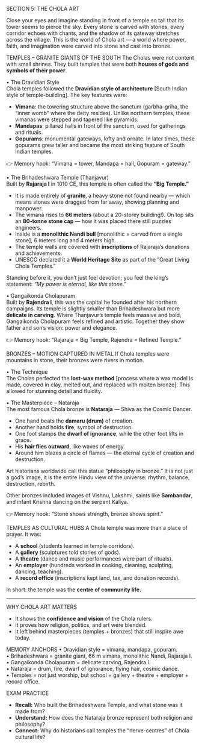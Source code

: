 SECTION 5: THE CHOLA ART

Close your eyes and imagine standing in front of a temple so tall that its tower seems to pierce the sky. Every stone is carved with stories, every corridor echoes with chants, and the shadow of its gateway stretches across the village. This is the world of Chola art — a world where power, faith, and imagination were carved into stone and cast into bronze.

TEMPLES – GRANITE GIANTS OF THE SOUTH
The Cholas were not content with small shrines. They built temples that were both **houses of gods and symbols of their power**.  

• The Dravidian Style  
Chola temples followed the **Dravidian style of architecture** [South Indian style of temple-building]. The key features were:  
- **Vimana**: the towering structure above the sanctum (garbha-griha, the “inner womb” where the deity resides). Unlike northern temples, these vimanas were stepped and tapered like pyramids.  
- **Mandapas**: pillared halls in front of the sanctum, used for gatherings and rituals.  
- **Gopurams**: monumental gateways, lofty and ornate. In later times, these gopurams grew taller and became the most striking feature of South Indian temples.  

👉 Memory hook: “Vimana = tower, Mandapa = hall, Gopuram = gateway.”

• The Brihadeshwara Temple (Thanjavur)  
Built by **Rajaraja I** in 1010 CE, this temple is often called the **“Big Temple.”**  
- It is made entirely of **granite**, a heavy stone not found nearby — which means stones were dragged from far away, showing planning and manpower.  
- The vimana rises to **66 meters** (about a 20-storey building!). On top sits an **80-tonne stone cap** — how it was placed there still puzzles engineers.  
- Inside is a **monolithic Nandi bull** [monolithic = carved from a single stone], 6 meters long and 4 meters high.  
- The temple walls are covered with **inscriptions** of Rajaraja’s donations and achievements.  
- UNESCO declared it a **World Heritage Site** as part of the “Great Living Chola Temples.”  

Standing before it, you don’t just feel devotion; you feel the king’s statement: *“My power is eternal, like this stone.”*

• Gangaikonda Cholapuram  
Built by **Rajendra I**, this was the capital he founded after his northern campaigns. Its temple is slightly smaller than Brihadeshwara but more **delicate in carving**. Where Thanjavur’s temple feels massive and bold, Gangaikonda Cholapuram feels refined and artistic. Together they show father and son’s vision: power and elegance.  

👉 Memory hook: “Rajaraja = Big Temple, Rajendra = Refined Temple.”

BRONZES – MOTION CAPTURED IN METAL
If Chola temples were mountains in stone, their bronzes were rivers in motion.  

• The Technique  
The Cholas perfected the **lost-wax method** [process where a wax model is made, covered in clay, melted out, and replaced with molten bronze]. This allowed for stunning detail and fluidity.  

• The Masterpiece – Nataraja  
The most famous Chola bronze is **Nataraja** — Shiva as the Cosmic Dancer.  
- One hand beats the **damaru (drum)** of creation.  
- Another hand holds **fire**, symbol of destruction.  
- One foot stamps the **dwarf of ignorance**, while the other foot lifts in grace.  
- His **hair flies outward**, like waves of energy.  
- Around him blazes a circle of flames — the eternal cycle of creation and destruction.  

Art historians worldwide call this statue “philosophy in bronze.” It is not just a god’s image, it is the entire Hindu view of the universe: rhythm, balance, destruction, rebirth.  

Other bronzes included images of Vishnu, Lakshmi, saints like **Sambandar**, and infant Krishna dancing on the serpent Kaliya.  

👉 Memory hook: “Stone shows strength, bronze shows spirit.”

TEMPLES AS CULTURAL HUBS
A Chola temple was more than a place of prayer. It was:  
- A **school** (students learned in temple corridors).  
- A **gallery** (sculptures told stories of gods).  
- A **theatre** (dance and music performances were part of rituals).  
- An **employer** (hundreds worked in cooking, cleaning, sculpting, dancing, teaching).  
- A **record office** (inscriptions kept land, tax, and donation records).  

In short: the temple was the **centre of community life.**

---

WHY CHOLA ART MATTERS
- It shows the **confidence and vision** of the Chola rulers.  
- It proves how religion, politics, and art were blended.  
- It left behind masterpieces (temples + bronzes) that still inspire awe today.  

MEMORY ANCHORS
• Dravidian style = vimana, mandapa, gopuram.  
• Brihadeshwara = granite giant, 66 m vimana, monolithic Nandi, Rajaraja I.  
• Gangaikonda Cholapuram = delicate carving, Rajendra I.  
• Nataraja = drum, fire, dwarf of ignorance, flying hair, cosmic dance.  
• Temples = not just worship, but school + gallery + theatre + employer + record office.  

EXAM PRACTICE
- **Recall:** Who built the Brihadeshwara Temple, and what stone was it made from?  
- **Understand:** How does the Nataraja bronze represent both religion and philosophy?  
- **Connect:** Why do historians call temples the “nerve-centres” of Chola cultural life?
